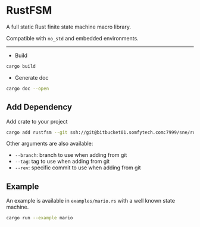 # RustFSM

A full static Rust finite state machine macro library.

Compatible with `no_std` and embedded environments.

---

- Build

```bash
cargo build
```

- Generate doc

```bash
cargo doc --open
```

## Add Dependency

Add crate to your project

```bash
cargo add rustfsm --git ssh://git@bitbucket01.somfytech.com:7999/sne/rustfsm.git
```

Other arguments are also available:

- `--branch`: branch to use when adding from git
- `--tag`: tag to use when adding from git
- `--rev`: specific commit to use when adding from git

## Example

An example is available in `examples/mario.rs` with a well known state machine.

```bash
cargo run --example mario
```
